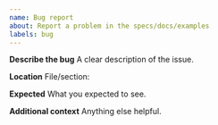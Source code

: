 ```yaml
---
name: Bug report
about: Report a problem in the specs/docs/examples
labels: bug
---
```


**Describe the bug**
A clear description of the issue.

**Location**
File/section:

**Expected**
What you expected to see.

**Additional context**
Anything else helpful.
